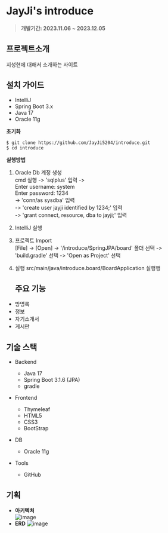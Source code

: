 # JayJi's introduce
> **개발기간: 2023.11.06 ~ 2023.12.05**

## 프로젝트소개

지성현에 대해서 소개하는 사이트

## 설치 가이드
- IntelliJ 
- Spring Boot 3.x
- Java 17
- Oracle 11g

**초기화**  

    $ git clone https://github.com/JayJi5204/introduce.git  
    $ cd introduce

   
**실행방법**  

1. Oracle Db 계정 생성   
   cmd 실행 -> 'sqlplus' 입력 ->   
   Enter username: system   
   Enter password: 1234   
   -> 'conn/as sysdba' 입력   
   -> 'create user jayji identified by 1234;' 입력   
   -> 'grant connect, resource, dba to jayji;' 입력   
2. IntelliJ 실행   
3. 프로젝트 Import   
   [File] -> [Open] -> '/introduce/SpringJPA/board' 폴더 선택 -> 'build.gradle' 선택 -> 'Open as Project' 선택
4. 실행
   src/main/java/introduce.board/BoardApplication 실행행

   ## 주요 기능

- 방명록
- 정보
- 자기소개서
- 게시판

## 기술 스택

- Backend
  - Java 17
  - Spring Boot 3.1.6 (JPA)
  - gradle
    
- Frontend    
  - Thymeleaf
  - HTML5
  - CSS3
  - BootStrap

- DB
  - Oracle 11g

- Tools
  - GitHub

## 기획

- **아키텍처**   
![image](https://github.com/JayJi5204/introduce/assets/126458483/49713935-8371-434e-85be-cdb67c4fc147)
- **ERD**
![image](https://github.com/JayJi5204/introduce/assets/126458483/5ea7ec33-5768-4324-9c98-14563be6c191)



